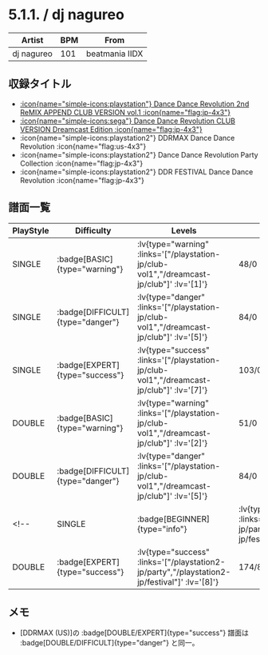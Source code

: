 # 5.1.1. / dj nagureo

|Artist|BPM|From|
|------|---|----|
|dj nagureo|101|beatmania IIDX|

## 収録タイトル

- [ :icon{name="simple-icons:playstation"} Dance Dance Revolution 2nd ReMIX APPEND CLUB VERSION vol.1 :icon{name="flag:jp-4x3"} ](/playstation-jp/club-vol1)
- [ :icon{name="simple-icons:sega"} Dance Dance Revolution CLUB VERSION Dreamcast Edition :icon{name="flag:jp-4x3"} ](/dreamcast-jp/club)
- :icon{name="simple-icons:playstation2"} DDRMAX Dance Dance Revolution :icon{name="flag:us-4x3"}
- :icon{name="simple-icons:playstation2"} Dance Dance Revolution Party Collection :icon{name="flag:jp-4x3"}
- :icon{name="simple-icons:playstation2"} DDR FESTIVAL Dance Dance Revolution :icon{name="flag:jp-4x3"}

## 譜面一覧

|PlayStyle|Difficulty|Levels|Notes|Movie|
|---------|----------|------|-----|-----|
|SINGLE| :badge[BASIC]{type="warning"} | :lv{type="warning" :links='["/playstation-jp/club-vol1","/dreamcast-jp/club"]' :lv='[1]'} |48/0||
|SINGLE| :badge[DIFFICULT]{type="danger"} | :lv{type="danger" :links='["/playstation-jp/club-vol1","/dreamcast-jp/club"]' :lv='[5]'} |84/0||
|SINGLE| :badge[EXPERT]{type="success"} | :lv{type="success" :links='["/playstation-jp/club-vol1","/dreamcast-jp/club"]' :lv='[7]'} |103/0||
|DOUBLE| :badge[BASIC]{type="warning"} | :lv{type="warning" :links='["/playstation-jp/club-vol1","/dreamcast-jp/club"]' :lv='[2]'} |51/0||
|DOUBLE| :badge[DIFFICULT]{type="danger"} | :lv{type="danger" :links='["/playstation-jp/club-vol1","/dreamcast-jp/club"]' :lv='[5]'} |84/0||
<!-- |SINGLE| :badge[BEGINNER]{type="info"} | :lv{type="info" :links='["/playstation2-jp/party","/playstation2-jp/festival"]' :lv='[1]'} |32/0||
|DOUBLE| :badge[EXPERT]{type="success"} | :lv{type="success" :links='["/playstation2-jp/party","/playstation2-jp/festival"]' :lv='[8]'} |174/8|| -->

## メモ

- [DDRMAX (US)]の :badge[DOUBLE/EXPERT]{type="success"} 譜面は :badge[DOUBLE/DIFFICULT]{type="danger"} と同一。